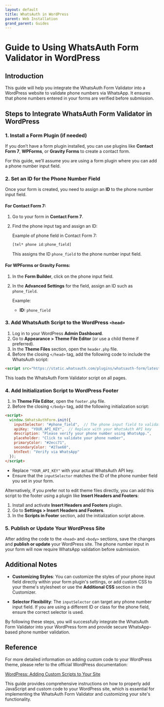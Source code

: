 ```yaml
---
layout: default
title: WhatsAuth in WordPress
parent: Web Installation
grand_parent: Guides
---
```


# Guide to Using WhatsAuth Form Validator in WordPress

## Introduction

This guide will help you integrate the WhatsAuth Form Validator into a WordPress website to validate phone numbers via WhatsApp. It ensures that phone numbers entered in your forms are verified before submission.

## Steps to Integrate WhatsAuth Form Validator in WordPress

### 1. **Install a Form Plugin (if needed)**

If you don’t have a form plugin installed, you can use plugins like **Contact Form 7**, **WPForms**, or **Gravity Forms** to create a contact form.

For this guide, we’ll assume you are using a form plugin where you can add a phone number input field.

### 2. **Set an ID for the Phone Number Field**

Once your form is created, you need to assign an **ID** to the phone number input field.

#### For Contact Form 7:
1. Go to your form in **Contact Form 7**.
2. Find the phone input tag and assign an ID:
   
   Example of phone field in Contact Form 7:
   ```html
   [tel* phone id:phone_field]
   ```
   This assigns the ID `phone_field` to the phone number input field.

#### For WPForms or Gravity Forms:
1. In the **Form Builder**, click on the phone input field.
2. In the **Advanced Settings** for the field, assign an ID such as `phone_field`.

   Example:
   - **ID:** `phone_field`

### 3. **Add WhatsAuth Script to the WordPress `<head>`**

1. Log in to your WordPress **Admin Dashboard**.
2. Go to **Appearance > Theme File Editor** (or use a child theme if preferred).
3. In the **Theme Files** section, open the `header.php` file.
4. Before the closing `</head>` tag, add the following code to include the WhatsAuth script:

```html
<script src="https://static.whatsauth.com/plugins/whatsauth-form/latest/validator.js"></script>
```

This loads the WhatsAuth Form Validator script on all pages.

### 4. **Add Initialization Script to WordPress Footer**

1. In **Theme File Editor**, open the `footer.php` file.
2. Before the closing `</body>` tag, add the following initialization script:

```html
<script>
  window.$WhatsAuthForm.init({
    inputSelector: "#phone_field",  // The phone input field to validate
    apiKey: "YOUR_API_KEY",  // Replace with your WhatsAuth API key
    description: "Please verify your phone number using WhatsApp.",
    placeholder: "Click to validate your phone number",
    primaryColor: "#2ecc71",
    secondaryColor: "#27ae60",
    btnText: "Verify via WhatsApp"
  });
</script>
```

- Replace `"YOUR_API_KEY"` with your actual WhatsAuth API key.
- Ensure that the `inputSelector` matches the ID of the phone number field you set in your form.

Alternatively, if you prefer not to edit theme files directly, you can add this script to the footer using a plugin like **Insert Headers and Footers**:
1. Install and activate **Insert Headers and Footers** plugin.
2. Go to **Settings > Insert Headers and Footers**.
3. In the **Scripts in Footer** section, add the initialization script above.

### 5. **Publish or Update Your WordPress Site**

After adding the code to the `<head>` and `<body>` sections, save the changes and **publish or update** your WordPress site. The phone number input in your form will now require WhatsApp validation before submission.

## Additional Notes

- **Customizing Styles**: You can customize the styles of your phone input field directly within your form plugin's settings, or add custom CSS to your theme's stylesheet or use the **Additional CSS** section in the Customizer.
  
- **Selector Flexibility**: The `inputSelector` can target any phone number input field. If you are using a different ID or class for the phone field, ensure the correct selector is used.

By following these steps, you will successfully integrate the WhatsAuth Form Validator into your WordPress form and provide secure WhatsApp-based phone number validation.


## Reference

For more detailed information on adding custom code to your WordPress theme, please refer to the official WordPress documentation:

[WordPress: Adding Custom Scripts to Your Site](https://wordpress.org/support/article/using-javascript/)

This guide provides comprehensive instructions on how to properly add JavaScript and custom code to your WordPress site, which is essential for implementing the WhatsAuth Form Validator and customizing your site's functionality.

